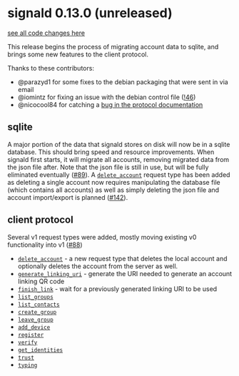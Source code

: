 # signald 0.13.0 (unreleased)

[see all code changes here](https://gitlab.com/signald/signald/-/compare/0.12.0...main)

This release begins the process of migrating account data to sqlite, and brings some new features to the client protocol.

Thanks to these contributors:
* @parazyd1 for some fixes to the debian packaging that were sent in via email
* @iomintz for fixing an issue with the debian control file ([!46](https://gitlab.com/signald/signald/-/merge_requests/46))
* @nicocool84 for catching a [bug in the protocol documentation](https://gitlab.com/signald/signald/-/commit/577f6d0f076466fe6006fea2e99c53519531830b)

## sqlite
A major portion of the data that signald stores on disk will now be in a sqlite database. This should bring speed
and resource improvements. When signald first starts, it will migrate all accounts, removing migrated data from the json
file after. Note that the json file is still in use, but will be fully eliminated eventually
([#89](https://gitlab.com/signald/signald/-/issues/89)). A
[`delete_account`](https://docs.signald.org/actions/v1/delete_account.html) request type has been added as deleting a
single account now requires manipulating the database file (which contains all accounts) as well as simply deleting the
json file and account import/export is planned ([#142](https://gitlab.com/signald/signald/-/issues/142)).

## client protocol

Several v1 request types were added, mostly moving existing v0 functionality into v1 ([#88](https://gitlab.com/signald/signald/-/issues/88))

* [`delete_account`](https://docs.signald.org/actions/v1/delete_account.html) - a new request type that deletes the
local account and optionally deletes the account from the server as well.
* [`generate_linking_uri`](https://docs.signald.org/actions/v1/generate_linking_uri.html) - generate the URI needed to generate an account linking QR code
* [`finish_link`](https://docs.signald.org/actions/v1/finish_link.html) - wait for a previously generated linking URI to be used
* [`list_groups`](https://docs.signald.org/actions/v1/list_groups.html)
* [`list_contacts`](https://docs.signald.org/actions/v1/list_contacts.html)
* [`create_group`](https://docs.signald.org/actions/v1/create_group.html)
* [`leave_group`](https://docs.signald.org/actions/v1/leave_group.html)
* [`add_device`](https://docs.signald.org/actions/v1/add_device.html)
* [`register`](https://docs.signald.org/actions/v1/register.html)
* [`verify`](https://docs.signald.org/actions/v1/verify.html)
* [`get_identities`](https://docs.signald.org/actions/v1/get_identities.html)
* [`trust`](https://docs.signald.org/actions/v1/trust.html)
* [`typing`](https://docs.signald.org/actions/v1/typing.html)